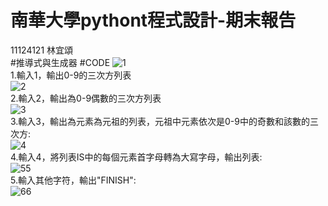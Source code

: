 # 南華大學pythont程式設計-期末報告
11124121 林宜頌  
#推導式與生成器
#CODE
![1](https://github.com/kurumicute/ex-2/assets/90886946/9268a8a4-db7c-4606-9422-e39a71cbe4c9)  
1.輸入1，輸出0-9的三次方列表  
![2](https://github.com/kurumicute/ex-2/assets/90886946/160a5661-e98d-4ccd-8e88-983f7dda48c0)  
2.輸入2，輸出為0-9偶數的三次方列表  
![3](https://github.com/kurumicute/ex-2/assets/90886946/542fdefb-b45a-4523-8e15-2a2aecbe8f60)  
3.輸入3，輸出為元素為元祖的列表，元祖中元素依次是0-9中的奇數和該數的三次方:  
![4](https://github.com/kurumicute/ex-2/assets/90886946/81e74201-8177-476f-a0e1-c58a1ce5928d)  
4.輸入4，將列表IS中的每個元素首字母轉為大寫字母，輸出列表:  
![55](https://github.com/kurumicute/ex-2/assets/90886946/fdda0de1-f721-4839-9328-01a2b2fbfbbc)  
5.輸入其他字符，輸出"FINISH":  
![66](https://github.com/kurumicute/ex-2/assets/90886946/e2ffba42-5834-4c45-ae55-62aa33f4523e)



